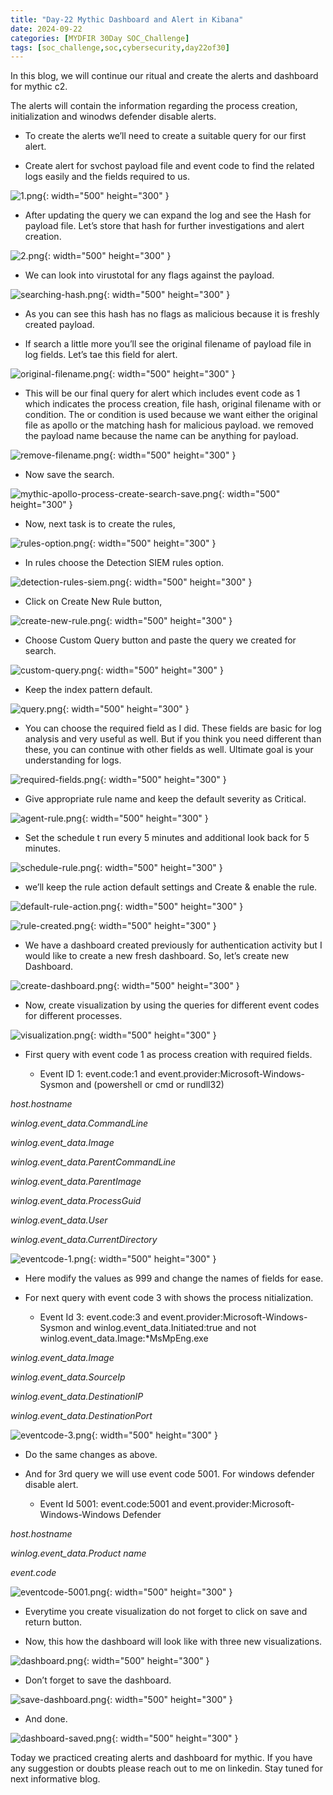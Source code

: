 ```yaml
---
title: "Day-22 Mythic Dashboard and Alert in Kibana"
date: 2024-09-22
categories: [MYDFIR 30Day SOC_Challenge]
tags: [soc_challenge,soc,cybersecurity,day22of30]
---
```





In this blog, we will continue our ritual and create the alerts and dashboard for mythic c2.

The alerts will contain the information regarding the process creation, initialization and winodws defender disable alerts.

- To create the alerts we’ll need to create a suitable query for our first alert.

- Create alert for svchost payload file and event code to find the related logs easily and the fields required to us.

![1.png](/assets/Mythic-Dashboard/1.png){: width="500" height="300" }

- After updating the query we can expand the log and see the Hash for payload file. Let’s store that hash for further investigations and alert creation.

![2.png](/assets/Mythic-Dashboard/2.png){: width="500" height="300" }

- We can look into virustotal for any flags against the payload.

![searching-hash.png](/assets/Mythic-Dashboard/searching-hash.png){: width="500" height="300" }

- As you can see this hash has no flags as malicious because it is freshly created payload.

- If search a little more you’ll see the original filename of payload file in log fields. Let’s tae this field for alert.

![original-filename.png](/assets/Mythic-Dashboard/original-filename.png){: width="500" height="300" }

- This will be our final query for alert which includes event code as 1 which indicates the process creation, file hash, original filename with or condition. The or condition is used because we want either the original file as apollo or the matching hash for malicious payload. we removed the payload name because the name can be anything for payload.

![remove-filename.png](/assets/Mythic-Dashboard/remove-filename.png){: width="500" height="300" }

- Now save the search.

![mythic-apollo-process-create-search-save.png](/assets/Mythic-Dashboard/mythic-apollo-process-create-search-save.png){: width="500" height="300" }

- Now, next task is to create the rules,

![rules-option.png](/assets/Mythic-Dashboard/rules-option.png){: width="500" height="300" }

- In rules choose the Detection SIEM rules option.

![detection-rules-siem.png](/assets/Mythic-Dashboard/detection-rules-siem.png){: width="500" height="300" }

- Click on Create New Rule button,

![create-new-rule.png](/assets/Mythic-Dashboard/create-new-rule.png){: width="500" height="300" }

- Choose Custom Query button and paste the query we created for search.

![custom-query.png](/assets/Mythic-Dashboard/custom-query.png){: width="500" height="300" }

- Keep the index pattern default.

![query.png](/assets/Mythic-Dashboard/query.png){: width="500" height="300" }

- You can choose the required field as I did. These fields are basic for log analysis and very useful as well. But if you think you need different than these, you can continue with other fields as well. Ultimate goal is your understanding for logs.

![required-fields.png](/assets/Mythic-Dashboard/required-fields.png){: width="500" height="300" }

- Give appropriate rule name and keep the default severity as Critical.

![agent-rule.png](/assets/Mythic-Dashboard/agent-rule.png){: width="500" height="300" }

- Set the schedule t run every 5 minutes and additional look back for 5 minutes.

![schedule-rule.png](/assets/Mythic-Dashboard/schedule-rule.png){: width="500" height="300" }

- we’ll keep the rule action default settings and Create & enable the rule.

![default-rule-action.png](/assets/Mythic-Dashboard/default-rule-action.png){: width="500" height="300" }

![rule-created.png](/assets/Mythic-Dashboard/rule-created.png){: width="500" height="300" }

- We have a dashboard created previously for authentication activity but I would like to create a new fresh dashboard. So, let’s create new Dashboard.

![create-dashboard.png](/assets/Mythic-Dashboard/create-dashboard.png){: width="500" height="300" }

- Now, create visualization by using the queries for different event codes for different processes.

![visualization.png](/assets/Mythic-Dashboard/visualization.png){: width="500" height="300" }

- First query with event code 1 as process creation with required fields.

    - Event ID 1: event.code:1 and event.provider:Microsoft-Windows-Sysmon and (powershell or cmd or rundll32)

*host.hostname*

*winlog.event_data.CommandLine*

*winlog.event_data.Image*

*winlog.event_data.ParentCommandLine*

*winlog.event_data.ParentImage*

*winlog.event_data.ProcessGuid*

*winlog.event_data.User*

*winlog.event_data.CurrentDirectory*

![eventcode-1.png](/assets/Mythic-Dashboard/eventcode-1.png){: width="500" height="300" }

- Here modify the values as 999 and change the names of fields for ease.

- For next query with event code 3 with shows the process nitialization.

    - Event Id 3: event.code:3 and event.provider:Microsoft-Windows-Sysmon and winlog.event_data.Initiated:true and not winlog.event_data.Image:*MsMpEng.exe

*winlog.event_data.Image*

*winlog.event_data.SourceIp*

*winlog.event_data.DestinationIP*

*winlog.event_data.DestinationPort*

![eventcode-3.png](/assets/Mythic-Dashboard/eventcode-3.png){: width="500" height="300" }

- Do the same changes as above.

- And for 3rd query we will use event code 5001. For windows defender disable alert.

    - Event Id 5001: event.code:5001 and event.provider:Microsoft-Windows-Windows Defender

*host.hostname*

*winlog.event_data.Product name*

*event.code*

![eventcode-5001.png](/assets/Mythic-Dashboard/eventcode-5001.png){: width="500" height="300" }

- Everytime you create visualization do not forget to click on save and return button.

- Now, this how the dashboard will look like with three new visualizations.

![dashboard.png](/assets/Mythic-Dashboard/dashboard.png){: width="500" height="300" }

- Don’t forget to save the dashboard.

![save-dashboard.png](/assets/Mythic-Dashboard/save-dashboard.png){: width="500" height="300" }

- And done.

![dashboard-saved.png](/assets/Mythic-Dashboard/dashboard-saved.png){: width="500" height="300" }

Today we practiced creating alerts and dashboard for mythic. If you have any suggestion or doubts please reach out to me on linkedin. Stay tuned for next informative blog.